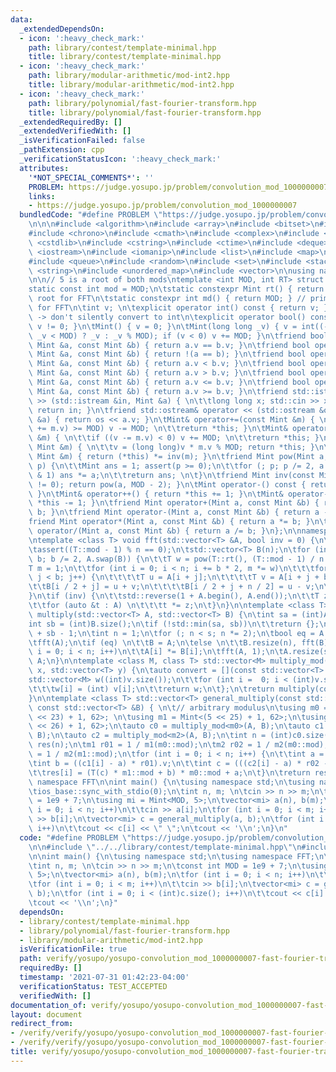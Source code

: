 ```yaml
---
data:
  _extendedDependsOn:
  - icon: ':heavy_check_mark:'
    path: library/contest/template-minimal.hpp
    title: library/contest/template-minimal.hpp
  - icon: ':heavy_check_mark:'
    path: library/modular-arithmetic/mod-int2.hpp
    title: library/modular-arithmetic/mod-int2.hpp
  - icon: ':heavy_check_mark:'
    path: library/polynomial/fast-fourier-transform.hpp
    title: library/polynomial/fast-fourier-transform.hpp
  _extendedRequiredBy: []
  _extendedVerifiedWith: []
  _isVerificationFailed: false
  _pathExtension: cpp
  _verificationStatusIcon: ':heavy_check_mark:'
  attributes:
    '*NOT_SPECIAL_COMMENTS*': ''
    PROBLEM: https://judge.yosupo.jp/problem/convolution_mod_1000000007
    links:
    - https://judge.yosupo.jp/problem/convolution_mod_1000000007
  bundledCode: "#define PROBLEM \"https://judge.yosupo.jp/problem/convolution_mod_1000000007\"\
    \n\n\n#include <algorithm>\n#include <array>\n#include <bitset>\n#include <cassert>\n\
    #include <chrono>\n#include <cmath>\n#include <complex>\n#include <cstdio>\n#include\
    \ <cstdlib>\n#include <cstring>\n#include <ctime>\n#include <deque>\n#include\
    \ <iostream>\n#include <iomanip>\n#include <list>\n#include <map>\n#include <numeric>\n\
    #include <queue>\n#include <random>\n#include <set>\n#include <stack>\n#include\
    \ <string>\n#include <unordered_map>\n#include <vector>\n\nusing namespace std;\n\
    \n\n// 5 is a root of both mods\ntemplate <int MOD, int RT> struct Mint {\n\t\
    static const int mod = MOD;\n\tstatic constexpr Mint rt() { return RT; } // primitive\
    \ root for FFT\n\tstatic constexpr int md() { return MOD; } // primitive root\
    \ for FFT\n\tint v; \n\texplicit operator int() const { return v; } // explicit\
    \ -> don't silently convert to int\n\texplicit operator bool() const { return\
    \ v != 0; }\n\tMint() { v = 0; }\n\tMint(long long _v) { v = int((-MOD <= _v &&\
    \ _v < MOD) ? _v : _v % MOD); if (v < 0) v += MOD; }\n\tfriend bool operator==(const\
    \ Mint &a, const Mint &b) { return a.v == b.v; }\n\tfriend bool operator!=(const\
    \ Mint &a, const Mint &b) { return !(a == b); }\n\tfriend bool operator<(const\
    \ Mint &a, const Mint &b) { return a.v < b.v; }\n\tfriend bool operator>(const\
    \ Mint &a, const Mint &b) { return a.v > b.v; }\n\tfriend bool operator<=(const\
    \ Mint &a, const Mint &b) { return a.v <= b.v; }\n\tfriend bool operator>=(const\
    \ Mint &a, const Mint &b) { return a.v >= b.v; }\n\tfriend std::istream& operator\
    \ >> (std::istream &in, Mint &a) { \n\t\tlong long x; std::cin >> x; a = Mint(x);\
    \ return in; }\n\tfriend std::ostream& operator << (std::ostream &os, const Mint\
    \ &a) { return os << a.v; }\n\tMint& operator+=(const Mint &m) { \n\t\tif ((v\
    \ += m.v) >= MOD) v -= MOD; \n\t\treturn *this; }\n\tMint& operator-=(const Mint\
    \ &m) { \n\t\tif ((v -= m.v) < 0) v += MOD; \n\t\treturn *this; }\n\tMint& operator*=(const\
    \ Mint &m) { \n\t\tv = (long long)v * m.v % MOD; return *this; }\n\tMint& operator/=(const\
    \ Mint &m) { return (*this) *= inv(m); }\n\tfriend Mint pow(Mint a, long long\
    \ p) {\n\t\tMint ans = 1; assert(p >= 0);\n\t\tfor (; p; p /= 2, a *= a) if (p\
    \ & 1) ans *= a;\n\t\treturn ans; \n\t}\n\tfriend Mint inv(const Mint &a) { assert(a.v\
    \ != 0); return pow(a, MOD - 2); }\n\tMint operator-() const { return Mint(-v);\
    \ }\n\tMint& operator++() { return *this += 1; }\n\tMint& operator--() { return\
    \ *this -= 1; }\n\tfriend Mint operator+(Mint a, const Mint &b) { return a +=\
    \ b; }\n\tfriend Mint operator-(Mint a, const Mint &b) { return a -= b; }\n\t\
    friend Mint operator*(Mint a, const Mint &b) { return a *= b; }\n\tfriend Mint\
    \ operator/(Mint a, const Mint &b) { return a /= b; }\n};\n\nnamespace FFT {\n\
    \ntemplate <class T> void fft(std::vector<T> &A, bool inv = 0) {\n\tint n = (int)A.size();\n\
    \tassert((T::mod - 1) % n == 0);\n\tstd::vector<T> B(n);\n\tfor (int b = n / 2;\
    \ b; b /= 2, A.swap(B)) {\n\t\tT w = pow(T::rt(), (T::mod - 1) / n * b);\n\t\t\
    T m = 1;\n\t\tfor (int i = 0; i < n; i += b * 2, m *= w)\n\t\t\tfor (int j = 0;\
    \ j < b; j++) {\n\t\t\t\tT u = A[i + j];\n\t\t\t\tT v = A[i + j + b] * m;\n\t\t\
    \t\tB[i / 2 + j] = u + v;\n\t\t\t\tB[i / 2 + j + n / 2] = u - v;\n\t\t\t}\n\t\
    }\n\tif (inv) {\n\t\tstd::reverse(1 + A.begin(), A.end());\n\t\tT z = T(1) / T(n);\n\
    \t\tfor (auto &t : A) \n\t\t\tt *= z;\n\t}\n}\n\ntemplate <class T> std::vector<T>\
    \ multiply(std::vector<T> A, std::vector<T> B) {\n\tint sa = (int)A.size();\n\t\
    int sb = (int)B.size();\n\tif (!std::min(sa, sb))\n\t\treturn {};\n\tint s = sa\
    \ + sb - 1;\n\tint n = 1;\n\tfor (; n < s; n *= 2);\n\tbool eq = A == B;\n\tA.resize(n);\n\
    \tfft(A);\n\tif (eq) \n\t\tB = A;\n\telse \n\t\tB.resize(n), fft(B);\n\tfor (int\
    \ i = 0; i < n; i++)\n\t\tA[i] *= B[i];\n\tfft(A, 1);\n\tA.resize(s);\n\treturn\
    \ A;\n}\n\ntemplate <class M, class T> std::vector<M> multiply_mod(std::vector<T>\
    \ x, std::vector<T> y) {\n\tauto convert = [](const std::vector<T> &v) {\n\t\t\
    std::vector<M> w((int)v.size());\n\t\tfor (int i =  0; i < (int)v.size(); i++)\n\
    \t\t\tw[i] = (int) v[i];\n\t\treturn w;\n\t};\n\treturn multiply(convert(x), convert(y));\n\
    }\n\ntemplate <class T> std::vector<T> general_multiply(const std::vector<T> &A,\
    \ const std::vector<T> &B) { \n\t// arbitrary modulus\n\tusing m0 = Mint<(119\
    \ << 23) + 1, 62>; \n\tusing m1 = Mint<(5 << 25) + 1, 62>;\n\tusing m2 = Mint<(7\
    \ << 26) + 1, 62>;\n\tauto c0 = multiply_mod<m0>(A, B);\n\tauto c1 = multiply_mod<m1>(A,\
    \ B);\n\tauto c2 = multiply_mod<m2>(A, B);\n\tint n = (int)c0.size();\n\tstd::vector<T>\
    \ res(n);\n\tm1 r01 = 1 / m1(m0::mod);\n\tm2 r02 = 1 / m2(m0::mod);\n\tm2 r12\
    \ = 1 / m2(m1::mod);\n\tfor (int i = 0; i < n; i++) {\n\t\tint a = c0[i].v;\n\t\
    \tint b = ((c1[i] - a) * r01).v;\n\t\tint c = (((c2[i] - a) * r02 - b) * r12).v;\n\
    \t\tres[i] = (T(c) * m1::mod + b) * m0::mod + a;\n\t}\n\treturn res;\n}\n\n} //\
    \ namespace FFT\n\nint main() {\n\tusing namespace std;\n\tusing namespace FFT;\n\
    \tios_base::sync_with_stdio(0);\n\tint n, m; \n\tcin >> n >> m;\n\tconst int MOD\
    \ = 1e9 + 7;\n\tusing mi = Mint<MOD, 5>;\n\tvector<mi> a(n), b(m);\n\tfor (int\
    \ i = 0; i < n; i++)\n\t\tcin >> a[i];\n\tfor (int i = 0; i < m; i++)\n\t\tcin\
    \ >> b[i];\n\tvector<mi> c = general_multiply(a, b);\n\tfor (int i = 0; i < (int)c.size();\
    \ i++)\n\t\tcout << c[i] << \" \";\n\tcout << '\\n';\n}\n"
  code: "#define PROBLEM \"https://judge.yosupo.jp/problem/convolution_mod_1000000007\"\
    \n\n#include \"../../library/contest/template-minimal.hpp\"\n#include \"../../library/polynomial/fast-fourier-transform.hpp\"\
    \n\nint main() {\n\tusing namespace std;\n\tusing namespace FFT;\n\tios_base::sync_with_stdio(0);\n\
    \tint n, m; \n\tcin >> n >> m;\n\tconst int MOD = 1e9 + 7;\n\tusing mi = Mint<MOD,\
    \ 5>;\n\tvector<mi> a(n), b(m);\n\tfor (int i = 0; i < n; i++)\n\t\tcin >> a[i];\n\
    \tfor (int i = 0; i < m; i++)\n\t\tcin >> b[i];\n\tvector<mi> c = general_multiply(a,\
    \ b);\n\tfor (int i = 0; i < (int)c.size(); i++)\n\t\tcout << c[i] << \" \";\n\
    \tcout << '\\n';\n}"
  dependsOn:
  - library/contest/template-minimal.hpp
  - library/polynomial/fast-fourier-transform.hpp
  - library/modular-arithmetic/mod-int2.hpp
  isVerificationFile: true
  path: verify/yosupo/yosupo-convolution_mod_1000000007-fast-fourier-transform.test.cpp
  requiredBy: []
  timestamp: '2021-07-31 01:42:23-04:00'
  verificationStatus: TEST_ACCEPTED
  verifiedWith: []
documentation_of: verify/yosupo/yosupo-convolution_mod_1000000007-fast-fourier-transform.test.cpp
layout: document
redirect_from:
- /verify/verify/yosupo/yosupo-convolution_mod_1000000007-fast-fourier-transform.test.cpp
- /verify/verify/yosupo/yosupo-convolution_mod_1000000007-fast-fourier-transform.test.cpp.html
title: verify/yosupo/yosupo-convolution_mod_1000000007-fast-fourier-transform.test.cpp
---
```

